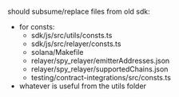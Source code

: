 should subsume/replace files from old sdk:
  * for consts:
    * sdk/js/src/utils/consts.ts
    * sdk/js/src/relayer/consts.ts
    * solana/Makefile
    * relayer/spy_relayer/emitterAddresses.json
    * relayer/spy_relayer/supportedChains.json
    * testing/contract-integrations/src/consts.ts
  * whatever is useful from the utils folder